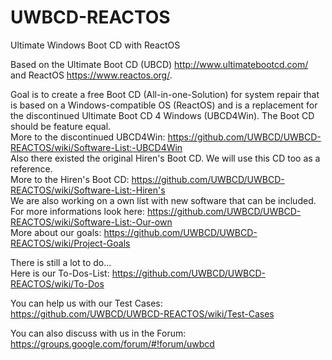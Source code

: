 # UWBCD-REACTOS
Ultimate Windows Boot CD with ReactOS

Based on the Ultimate Boot CD (UBCD) http://www.ultimatebootcd.com/ and ReactOS https://www.reactos.org/.

Goal is to create a free Boot CD (All-in-one-Solution) for system repair that is based on a Windows-compatible OS (ReactOS) and is a replacement for the discontinued Ultimate Boot CD 4 Windows (UBCD4Win). The Boot CD should be feature equal.  
More to the discontinued UBCD4Win: https://github.com/UWBCD/UWBCD-REACTOS/wiki/Software-List:-UBCD4Win  
Also there existed the original Hiren's Boot CD. We will use this CD too as a reference.  
More to the Hiren's Boot CD: https://github.com/UWBCD/UWBCD-REACTOS/wiki/Software-List:-Hiren's  
We are also working on a own list with new software that can be included.  
For more informations look here: https://github.com/UWBCD/UWBCD-REACTOS/wiki/Software-List:-Our-own  
More about our goals: https://github.com/UWBCD/UWBCD-REACTOS/wiki/Project-Goals  

There is still a lot to do...  
Here is our To-Dos-List: https://github.com/UWBCD/UWBCD-REACTOS/wiki/To-Dos  

You can help us with our Test Cases:  
https://github.com/UWBCD/UWBCD-REACTOS/wiki/Test-Cases  

You can also discuss with us in the Forum:  
https://groups.google.com/forum/#!forum/uwbcd  
